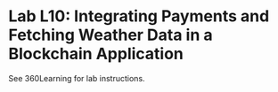 # Lab L10: Integrating Payments and Fetching Weather Data in a Blockchain Application

See 360Learning for lab instructions.
